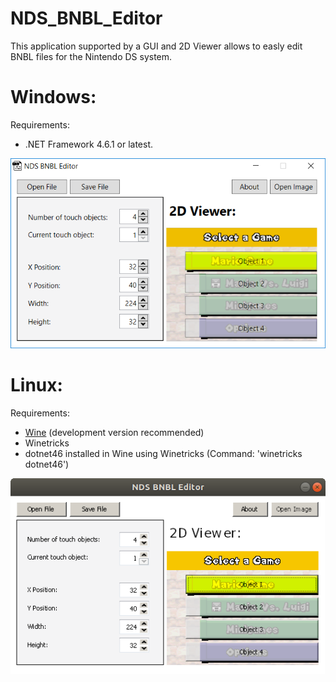# NDS_BNBL_Editor
This application supported by a GUI and 2D Viewer allows to easly edit BNBL files for the Nintendo DS system.

# Windows:
Requirements:
 - .NET Framework 4.6.1 or latest.

![alt text](https://raw.githubusercontent.com/TheGameratorT/NDS_BNBL_Editor/master/NDS_BNBL_Editor/example.png)

# Linux:
Requirements:
 - [Wine][wine] (development version recommended)
 - Winetricks
 - dotnet46 installed in Wine using Winetricks (Command: 'winetricks dotnet46')

![alt text](https://raw.githubusercontent.com/TheGameratorT/NDS_BNBL_Editor/master/NDS_BNBL_Editor/example_linux.png)

[wine]: https://wiki.winehq.org/Download
